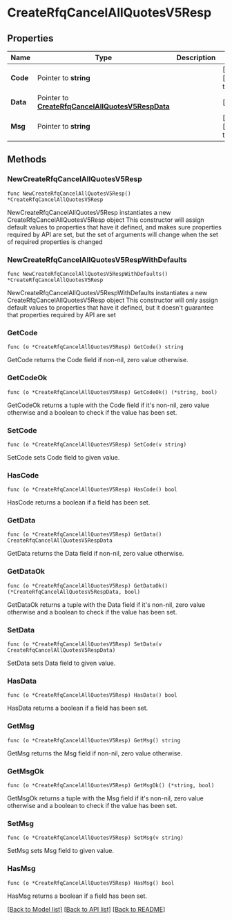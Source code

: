 # CreateRfqCancelAllQuotesV5Resp

## Properties

Name | Type | Description | Notes
------------ | ------------- | ------------- | -------------
**Code** | Pointer to **string** |  | [optional] [default to ""]
**Data** | Pointer to [**CreateRfqCancelAllQuotesV5RespData**](CreateRfqCancelAllQuotesV5RespData.md) |  | [optional] 
**Msg** | Pointer to **string** |  | [optional] [default to ""]

## Methods

### NewCreateRfqCancelAllQuotesV5Resp

`func NewCreateRfqCancelAllQuotesV5Resp() *CreateRfqCancelAllQuotesV5Resp`

NewCreateRfqCancelAllQuotesV5Resp instantiates a new CreateRfqCancelAllQuotesV5Resp object
This constructor will assign default values to properties that have it defined,
and makes sure properties required by API are set, but the set of arguments
will change when the set of required properties is changed

### NewCreateRfqCancelAllQuotesV5RespWithDefaults

`func NewCreateRfqCancelAllQuotesV5RespWithDefaults() *CreateRfqCancelAllQuotesV5Resp`

NewCreateRfqCancelAllQuotesV5RespWithDefaults instantiates a new CreateRfqCancelAllQuotesV5Resp object
This constructor will only assign default values to properties that have it defined,
but it doesn't guarantee that properties required by API are set

### GetCode

`func (o *CreateRfqCancelAllQuotesV5Resp) GetCode() string`

GetCode returns the Code field if non-nil, zero value otherwise.

### GetCodeOk

`func (o *CreateRfqCancelAllQuotesV5Resp) GetCodeOk() (*string, bool)`

GetCodeOk returns a tuple with the Code field if it's non-nil, zero value otherwise
and a boolean to check if the value has been set.

### SetCode

`func (o *CreateRfqCancelAllQuotesV5Resp) SetCode(v string)`

SetCode sets Code field to given value.

### HasCode

`func (o *CreateRfqCancelAllQuotesV5Resp) HasCode() bool`

HasCode returns a boolean if a field has been set.

### GetData

`func (o *CreateRfqCancelAllQuotesV5Resp) GetData() CreateRfqCancelAllQuotesV5RespData`

GetData returns the Data field if non-nil, zero value otherwise.

### GetDataOk

`func (o *CreateRfqCancelAllQuotesV5Resp) GetDataOk() (*CreateRfqCancelAllQuotesV5RespData, bool)`

GetDataOk returns a tuple with the Data field if it's non-nil, zero value otherwise
and a boolean to check if the value has been set.

### SetData

`func (o *CreateRfqCancelAllQuotesV5Resp) SetData(v CreateRfqCancelAllQuotesV5RespData)`

SetData sets Data field to given value.

### HasData

`func (o *CreateRfqCancelAllQuotesV5Resp) HasData() bool`

HasData returns a boolean if a field has been set.

### GetMsg

`func (o *CreateRfqCancelAllQuotesV5Resp) GetMsg() string`

GetMsg returns the Msg field if non-nil, zero value otherwise.

### GetMsgOk

`func (o *CreateRfqCancelAllQuotesV5Resp) GetMsgOk() (*string, bool)`

GetMsgOk returns a tuple with the Msg field if it's non-nil, zero value otherwise
and a boolean to check if the value has been set.

### SetMsg

`func (o *CreateRfqCancelAllQuotesV5Resp) SetMsg(v string)`

SetMsg sets Msg field to given value.

### HasMsg

`func (o *CreateRfqCancelAllQuotesV5Resp) HasMsg() bool`

HasMsg returns a boolean if a field has been set.


[[Back to Model list]](../README.md#documentation-for-models) [[Back to API list]](../README.md#documentation-for-api-endpoints) [[Back to README]](../README.md)


